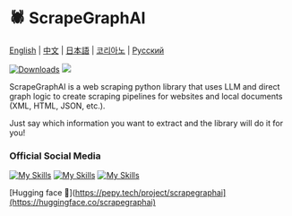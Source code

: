 # 🕷️ ScrapeGraphAI

[English](https://github.com/VinciGit00/Scrapegraph-ai/blob/main/README.md) | [中文](https://github.com/VinciGit00/Scrapegraph-ai/blob/main/docs/chinese.md) | [日本語](https://github.com/VinciGit00/Scrapegraph-ai/blob/main/docs/japanese.md)
| [코리아노](https://github.com/VinciGit00/Scrapegraph-ai/blob/main/docs/korean.md)
| [Русский](https://github.com/VinciGit00/Scrapegraph-ai/blob/main/docs/russian.md)


[![Downloads](https://img.shields.io/pepy/dt/scrapegraphai?style=for-the-badge)](https://pepy.tech/project/scrapegraphai)
[![](https://dcbadge.vercel.app/api/server/gkxQDAjfeX)](https://discord.gg/gkxQDAjfeX)

ScrapeGraphAI is a web scraping python library that uses LLM and direct graph logic to create scraping pipelines for websites and local documents (XML, HTML, JSON, etc.).

Just say which information you want to extract and the library will do it for you!

### Official Social Media
[![My Skills](https://skillicons.dev/icons?i=discord&s=100)](https://discord.gg/uJN7TYcpNa)
[![My Skills](https://skillicons.dev/icons?i=linkedin&s=100)](https://www.linkedin.com/company/scrapegraphai/)
[![My Skills](https://skillicons.dev/icons?i=twitter&s=100)](https://twitter.com/scrapegraphai)

[Hugging face 🤗](https://pepy.tech/project/scrapegraphai](https://huggingface.co/scrapegraphai)

